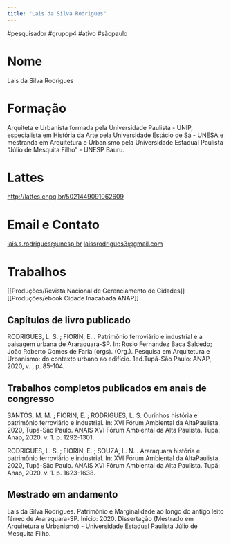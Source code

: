 ```yaml
---
title: "Lais da Silva Rodrigues"
---
```


#pesquisador #grupop4 #ativo #sãopaulo 

# Nome
Lais da Silva Rodrigues
# Formação
Arquiteta e Urbanista formada pela Universidade Paulista - UNIP, especialista em História da Arte pela Universidade Estácio de Sá - UNESA e mestranda em Arquitetura e Urbanismo pela Universidade Estadual Paulista “Júlio de Mesquita Filho” - UNESP Bauru.
# Lattes
http://lattes.cnpq.br/5021449091062609
# Email e Contato
[lais.s.rodrigues@unesp.br](mailto:lais.s.rodrigues@unesp.br) [laissrodrigues3@gmail.com](mailto:laissrodrigues3@gmail.com)
# Trabalhos
[[Produções/Revista Nacional de Gerenciamento de Cidades]]
[[Produções/ebook Cidade Inacabada ANAP]]

## Capítulos de livro publicado

RODRIGUES, L. S. ; FIORIN, E. . Patrimônio ferroviário e industrial e a paisagem urbana de Araraquara-SP. In: Rosio Fernández Baca Salcedo; João Roberto Gomes de Faria (orgs). (Org.). Pesquisa em Arquitetura e Urbanismo: do contexto urbano ao edifício. 1ed.Tupã-São Paulo: ANAP, 2020, v. , p. 85-104.


## Trabalhos completos publicados em anais de congresso

SANTOS, M. M. ; FIORIN, E. ; RODRIGUES, L. S. Ourinhos história e patrimônio ferroviário e industrial. In: XVI Fórum Ambiental da AltaPaulista, 2020, Tupã-São Paulo. ANAIS XVI Fórum Ambiental da Alta Paulista. Tupã: Anap, 2020. v. 1. p. 1292-1301.

  

RODRIGUES, L. S. ; FIORIN, E. ; SOUZA, L. N. . Araraquara história e patrimônio ferroviário e industrial. In: XVI Fórum Ambiental da AltaPaulista, 2020, Tupã-São Paulo. ANAIS XVI Fórum Ambiental da Alta Paulista. Tupã: Anap, 2020. v. 1. p. 1623-1638.

  

## Mestrado em andamento

Laís da Silva Rodrigues. Patrimônio e Marginalidade ao longo do antigo leito férreo de Araraquara-SP. Início: 2020. Dissertação (Mestrado em Arquitetura e Urbanismo) - Universidade Estadual Paulista Júlio de Mesquita Filho.